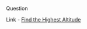 Question

Link - [Find the Highest Altitude](https://leetcode.com/problems/find-the-highest-altitude/)
